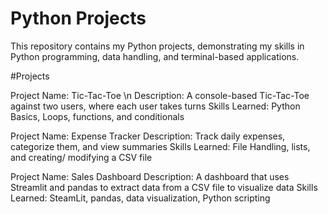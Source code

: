 # Python Projects

This repository contains my Python projects, demonstrating my skills in Python programming, data handling, and terminal-based applications. 


#Projects

Project Name: Tic-Tac-Toe  \n
Description: A console-based Tic-Tac-Toe against two users, where each user takes turns
Skills Learned: Python Basics, Loops, functions, and conditionals


Project Name: Expense Tracker
Description: Track daily expenses, categorize them, and view summaries
Skills Learned: File Handling, lists, and creating/ modifying a CSV file


Project Name: Sales Dashboard
Description: A dashboard that uses Streamlit and pandas to extract data from a CSV file to visualize data
Skills Learned: SteamLit, pandas, data visualization, Python scripting

